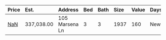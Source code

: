 | Price                                                                          | Est.       | Address        | Bed | Bath | Size | Value | Days | Lot  | Year | HOA | Open |
| :----------------------------------------------------------------------------- | :--------- | :------------- | :-- | :--- | :--- | :---- | :--- | :--- | :--- | :-- | :--- |
| [NaN](https://www.movoto.com/home/105-marsena-ln-cary-nc-27513-pid_9lg443b5jh) | 337,038.00 | 105 Marsena Ln | 3   | 3    | 1937 | 160   | New  | 1307 | 2012 | 135 |      |